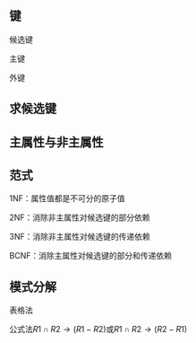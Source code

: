 ## 键

候选键

主键

外键



## 求候选键



## 主属性与非主属性



## 范式

1NF：属性值都是不可分的原子值

2NF：消除非主属性对候选键的部分依赖

3NF：消除非主属性对候选键的传递依赖

BCNF：消除主属性对候选键的部分和传递依赖



## 模式分解

表格法

公式法$R1\cap R2 \rightarrow (R1 -R2)$或$R1\cap R2 \rightarrow (R2-R1)$





